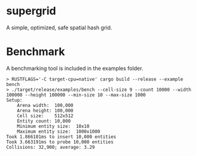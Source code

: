 # supergrid
A simple, optimized, safe spatial hash grid.
# Benchmark
A benchmarking tool is included in the examples folder.
```
> RUSTFLAGS='-C target-cpu=native' cargo build --release --example bench
> ./target/release/examples/bench --cell-size 9 --count 10000 --width 100000 --height 100000 --min-size 10 --max-size 1000
Setup:
	Arena width:  100,000
	Arena height: 100,000
	Cell size:    512x512
	Entity count: 10,000
	Minimum entity size:  10x10
	Maximum entity size:  1000x1000
Took 1.866101ms to insert 10,000 entities
Took 3.663191ms to probe 10,000 entities
Collisions: 32,900; average: 3.29
```
